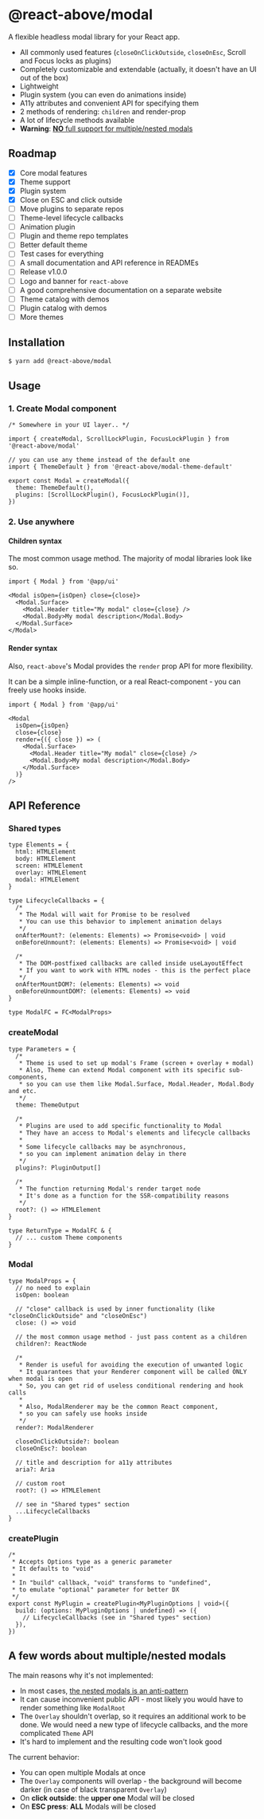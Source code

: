 # @react-above/modal

A flexible headless modal library for your React app.

- All commonly used features (`closeOnClickOutside`, `closeOnEsc`, Scroll and Focus locks as plugins)
- Completely customizable and extendable (actually, it doesn't have an UI out of the box)
- Lightweight
- Plugin system (you can even do animations inside)
- A11y attributes and convenient API for specifying them
- 2 methods of rendering: `children` and render-prop
- A lot of lifecycle methods available
- **Warning**: [**NO** full support for multiple/nested modals](#a-few-words-about-multiplenested-modals)

## Roadmap

- [x] Core modal features
- [x] Theme support
- [x] Plugin system
- [x] Close on ESC and click outside
- [ ] Move plugins to separate repos
- [ ] Theme-level lifecycle callbacks
- [ ] Animation plugin
- [ ] Plugin and theme repo templates
- [ ] Better default theme
- [ ] Test cases for everything
- [ ] A small documentation and API reference in READMEs
- [ ] Release v1.0.0
- [ ] Logo and banner for `react-above`
- [ ] A good comprehensive documentation on a separate website
- [ ] Theme catalog with demos
- [ ] Plugin catalog with demos
- [ ] More themes

## Installation

```sh
$ yarn add @react-above/modal
```

## Usage

### 1. Create Modal component

```tsx
/* Somewhere in your UI layer.. */

import { createModal, ScrollLockPlugin, FocusLockPlugin } from '@react-above/modal'

// you can use any theme instead of the default one
import { ThemeDefault } from '@react-above/modal-theme-default'

export const Modal = createModal({
  theme: ThemeDefault(),
  plugins: [ScrollLockPlugin(), FocusLockPlugin()],
})
```

### 2. Use anywhere

#### Children syntax

The most common usage method. The majority of modal libraries look like so.

```tsx
import { Modal } from '@app/ui'

<Modal isOpen={isOpen} close={close}>
  <Modal.Surface>
    <Modal.Header title="My modal" close={close} />
    <Modal.Body>My modal description</Modal.Body>
  </Modal.Surface>
</Modal>
```

#### Render syntax

Also, `react-above`'s Modal provides the `render` prop API for more flexibility.

It can be a simple inline-function, or a real React-component - you can freely use hooks inside.

```tsx
import { Modal } from '@app/ui'

<Modal
  isOpen={isOpen}
  close={close}
  render={({ close }) => (
    <Modal.Surface>
      <Modal.Header title="My modal" close={close} />
      <Modal.Body>My modal description</Modal.Body>
    </Modal.Surface>
  )}
/>
```

## API Reference

### Shared types

```tsx
type Elements = {
  html: HTMLElement
  body: HTMLElement
  screen: HTMLElement
  overlay: HTMLElement
  modal: HTMLElement
}

type LifecycleCallbacks = {
  /*
   * The Modal will wait for Promise to be resolved
   * You can use this behavior to implement animation delays
   */
  onAfterMount?: (elements: Elements) => Promise<void> | void
  onBeforeUnmount?: (elements: Elements) => Promise<void> | void

  /*
   * The DOM-postfixed callbacks are called inside useLayoutEffect
   * If you want to work with HTML nodes - this is the perfect place
   */
  onAfterMountDOM?: (elements: Elements) => void
  onBeforeUnmountDOM?: (elements: Elements) => void
}

type ModalFC = FC<ModalProps>
```

### createModal

```tsx
type Parameters = {
  /*
   * Theme is used to set up modal's Frame (screen + overlay + modal)
   * Also, Theme can extend Modal component with its specific sub-components,
   * so you can use them like Modal.Surface, Modal.Header, Modal.Body and etc.
   */
  theme: ThemeOutput

  /*
   * Plugins are used to add specific functionality to Modal
   * They have an access to Modal's elements and lifecycle callbacks
   * 
   * Some lifecycle callbacks may be asynchronous,
   * so you can implement animation delay in there
   */
  plugins?: PluginOutput[]

  /*
   * The function returning Modal's render target node
   * It's done as a function for the SSR-compatibility reasons
   */
  root?: () => HTMLElement
}

type ReturnType = ModalFC & {
  // ... custom Theme components
}
```

### Modal

```tsx
type ModalProps = {
  // no need to explain
  isOpen: boolean

  // "close" callback is used by inner functionality (like "closeOnClickOutside" and "closeOnEsc")
  close: () => void

  // the most common usage method - just pass content as a children
  children?: ReactNode

  /*
   * Render is useful for avoiding the execution of unwanted logic
   * It guarantees that your Renderer component will be called ONLY when modal is open
   * So, you can get rid of useless conditional rendering and hook calls
   * 
   * Also, ModalRenderer may be the common React component,
   * so you can safely use hooks inside
   */
  render?: ModalRenderer

  closeOnClickOutside?: boolean
  closeOnEsc?: boolean

  // title and description for a11y attributes
  aria?: Aria

  // custom root
  root?: () => HTMLElement

  // see in "Shared types" section
  ...LifecycleCallbacks
}
```

### createPlugin

```tsx
/*
 * Accepts Options type as a generic parameter
 * It defaults to "void"
 * 
 * In "build" callback, "void" transforms to "undefined",
 * to emulate "optional" parameter for better DX
 */
export const MyPlugin = createPlugin<MyPluginOptions | void>({
  build: (options: MyPluginOptions | undefined) => ({
    // LifecycleCallbacks (see in "Shared types" section)
  }),
})

```

## A few words about multiple/nested modals

The main reasons why it's not implemented:

- In most cases, [the nested modals is an anti-pattern](https://uxplanet.org/removing-nested-modals-from-digital-products-6762351cf6de)
- It can cause inconvenient public API - most likely you would have to render something like `ModalRoot`
- The `Overlay` shouldn't overlap, so it requires an additional work to be done. We would need a new type of lifecycle callbacks, and the more complicated `Theme` API
- It's hard to implement and the resulting code won't look good

The current behavior:

- You can open multiple Modals at once
- The `Overlay` components will overlap - the background will become darker (in case of black transparent `Overlay`)
- On **click outside**: the **upper one** Modal will be closed
- On **ESC press**: **ALL** Modals will be closed
